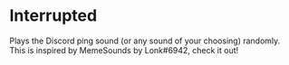 # Interrupted

Plays the Discord ping sound (or any sound of your choosing) randomly. This is inspired by MemeSounds by Lonk#6942, check it out!
